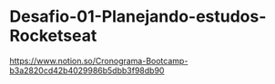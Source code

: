 # Desafio-01-Planejando-estudos-Rocketseat


https://www.notion.so/Cronograma-Bootcamp-b3a2820cd42b4029986b5dbb3f98db90
